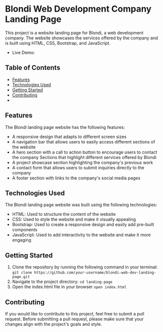 # Blondi Web Development Company Landing Page
This project is a website landing page for Blondi, a web development company. The website showcases the services offered by the company and is built using HTML, CSS, Bootstrap, and JavaScript.
- Live Demo: 

## Table of Contents
- <a href="https://github.com/marwan-mohamed12/Landing-page/blob/main/README.md#features">Features</a>
- <a href="https://github.com/marwan-mohamed12/Landing-page/blob/main/README.md#technologies-used">Technologies Used</a>
- <a href="https://github.com/marwan-mohamed12/Landing-page/blob/main/README.md#getting-started">Getting Started</a>
- <a href="https://github.com/marwan-mohamed12/Landing-page/blob/main/README.md#contributing">Contributing</a>
- 
## Features
The Blondi landing page website has the following features:

- A responsive design that adapts to different screen sizes
- A navigation bar that allows users to easily access different sections of the website
- A hero section with a call to action button to encourage users to contact the company
Sections that highlight different services offered by Blondi
- A project showcase section highlighting the company's previous work
- A contact form that allows users to submit inquiries directly to the company
- A footer section with links to the company's social media pages

## Technologies Used
The Blondi landing page website was built using the following technologies:

- HTML: Used to structure the content of the website
- CSS: Used to style the website and make it visually appealing
- Bootstrap: Used to create a responsive design and easily add pre-built components
- JavaScript: Used to add interactivity to the website and make it more engaging

## Getting Started
1. Clone the repository by running the following command in your terminal: `git clone https://github.com/your-username/blondi-web-dev-landing-page.git`
2. Navigate to the project directory: `cd landing-page`
3. Open the index.html file in your browser `open index.html`

## Contributing
If you would like to contribute to this project, feel free to submit a pull request. Before submitting a pull request, please make sure that your changes align with the project's goals and style.
   
